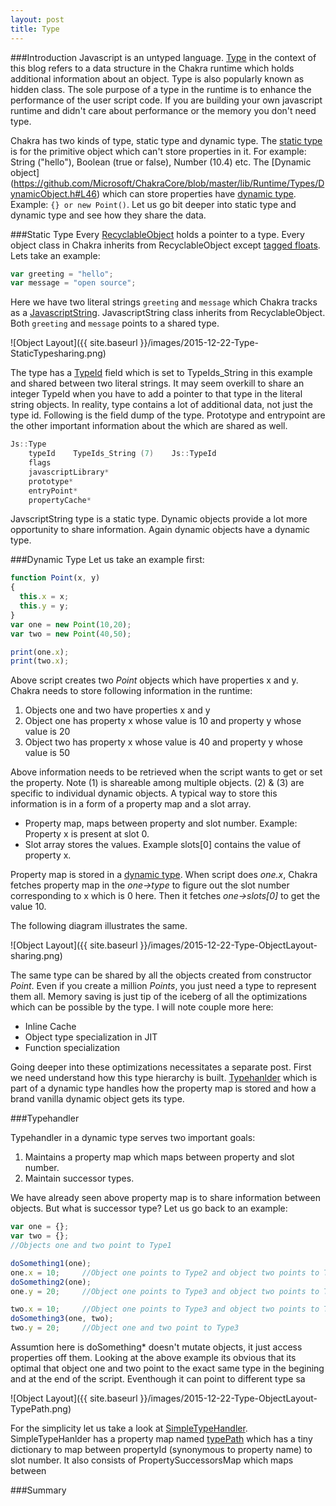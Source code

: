```yaml
---
layout: post
title: Type
---
```


###Introduction
Javascript is an untyped language. [Type](https://github.com/Microsoft/ChakraCore/blob/master/lib/Runtime/Types/Type.h#L22) in the context of this blog refers to a data structure in the Chakra runtime which holds additional information about an object. Type is also popularly known as hidden class. The sole purpose of a type in the runtime is to enhance the performance of the user script code. If you are building your own javascript runtime and didn't care about performance or the memory you don't need type. 

Chakra has two kinds of type, static type and dynamic type. The [static type](https://github.com/Microsoft/ChakraCore/blob/master/lib/Runtime/Types/StaticType.h) is for the primitive object which can't store properties in it. For example: String ("hello"), Boolean (true or false), Number (10.4) etc. The [Dynamic object] (https://github.com/Microsoft/ChakraCore/blob/master/lib/Runtime/Types/DynamicObject.h#L46)  which can store properties have [dynamic type](https://github.com/Microsoft/ChakraCore/blob/master/lib/Runtime/Types/DynamicType.h). Example: `{} or new Point()`. Let us go bit deeper into static type and dynamic type and see how they share the data. 


###Static Type
Every [RecyclableObject](https://github.com/Microsoft/ChakraCore/blob/master/lib/Runtime/Types/RecyclableObject.h#L191) holds a pointer to a type. Every object class in Chakra inherits from RecyclableObject except [tagged floats](http://abchatra.github.io/TaggedFloat/). Lets take an example:

```js
var greeting = "hello";
var message = "open source";
```

Here we have two literal strings `greeting` and `message` which Chakra tracks as a [JavascriptString](https://github.com/Microsoft/ChakraCore/blob/master/lib/Runtime/Library/JavascriptString.h#L50). JavascriptString class inherits from RecyclableObject. Both `greeting` and `message` points to a shared type. 

![Object Layout]({{ site.baseurl }}/images/2015-12-22-Type-StaticTypesharing.png)

The type has a [TypeId](https://github.com/Microsoft/ChakraCore/blob/master/lib/Runtime/Types/EdgeJavascriptTypeId.h#L23) field which is set to TypeIds_String in this example and shared between two literal strings. It may seem overkill to share an integer TypeId when you have to add a pointer to that type in the literal string objects. In reality, type contains a lot of additional data, not just the type id. Following is the field dump of the type. Prototype and entrypoint are the other important information about the which are shared as well.

```C++
Js::Type
    typeId    TypeIds_String (7)    Js::TypeId
    flags        
    javascriptLibrary*
    prototype*
    entryPoint*
    propertyCache*
```

JavscriptString type is a static type. Dynamic objects provide a lot more opportunity to share information. Again dynamic objects have a dynamic type.

###Dynamic Type
Let us take an example first:

```js
function Point(x, y)
{ 
  this.x = x;
  this.y = y;
}
var one = new Point(10,20);
var two = new Point(40,50);

print(one.x);
print(two.x);
```

Above script creates two *Point* objects which have properties x and y. Chakra needs to store following information in the runtime:

1.  Objects one and two have properties x and y
2.  Object one has property x whose value is 10 and property y whose value is 20
3.  Object two has property x whose value is 40 and property y whose value is 50

Above information needs to be retrieved when the script wants to get or set the property. Note (1) is shareable among multiple objects. (2) & (3) are specific to individual dynamic objects. A typical way to store this information is in a form of a property map and a slot array.

- Property map, maps between property and slot number. Example: Property x is present at slot 0. 
- Slot array stores the values. Example slots[0] contains the value of property x. 

Property map is stored in a [dynamic type](https://github.com/Microsoft/ChakraCore/blob/master/lib/Runtime/Types/DynamicType.h). When script does *one.x*, Chakra fetches property map in the *one->type* to figure out the slot number corresponding to x which is 0 here. Then it fetches *one->slots[0]* to get the value 10. 

The following diagram illustrates the same. 

![Object Layout]({{ site.baseurl }}/images/2015-12-22-Type-ObjectLayout-sharing.png)

The same type can be shared by all the objects created from constructor *Point*. Even if you create a million *Points*, you just need a type to represent them all. Memory saving is just tip of the iceberg of all the optimizations which can be possible by the type. I will note couple more here:

- Inline Cache
- Object type specialization in JIT
- Function specialization

Going deeper into these optimizations necessitates a separate post. First we need understand how this type hierarchy is built. [Typehanlder](https://github.com/Microsoft/ChakraCore/blob/master/lib/Runtime/Types/DynamicType.h#L28) which is part of a dynamic type handles how the property map is stored and how a brand vanilla dynamic object gets its type. 

###Typehandler

Typehandler in a dynamic type serves two important goals:
1. Maintains a property map which maps between property and slot number. 
2. Maintain successor types. 

We have already seen above property map is to share information between objects. But what is successor type? 
Let us go back to an example: 

```js
var one = {};       
var two = {};       
//Objects one and two point to Type1

doSomething1(one);
one.x = 10;     //Object one points to Type2 and object two points to Type1
doSomething2(one);
one.y = 20;     //Object one points to Type3 and object two points to Type1

two.x = 10;     //Object one points to Type3 and object two points to Type2
doSomething3(one, two);
two.y = 20;     //Object one and two point to Type3
```
Assumtion here is doSomething* doesn't mutate objects, it just access properties off them. Looking at the above example its obvious that its optimal that object one and two point to the exact same type in the begining and at the end of the script. Eventhough it can point to different type sa 

![Object Layout]({{ site.baseurl }}/images/2015-12-22-Type-ObjectLayout-TypePath.png)


For the simplicity let us take a look at  [SimpleTypeHandler](https://github.com/Microsoft/ChakraCore/blob/master/lib/Runtime/Types/PathTypeHandler.h#L207). SimpleTypeHanlder has a property map named [typePath](https://github.com/Microsoft/ChakraCore/blob/master/lib/Runtime/Types/PathTypeHandler.h#L15) which has a tiny dictionary to map between propertyId (synonymous to property name) to slot number. It also consists of PropertySuccessorsMap which maps between

###Summary
